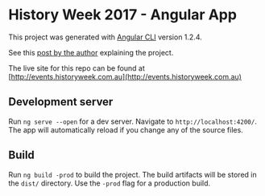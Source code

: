 # History Week 2017 - Angular App

This project was generated with [Angular CLI](https://github.com/angular/angular-cli) version 1.2.4.

See this [post by the author]() explaining the project.

The live site for this repo can be found at [http://events.historyweek.com.au](http://events.historyweek.com.au)

## Development server

Run `ng serve --open` for a dev server. Navigate to `http://localhost:4200/`. The app will automatically reload if you change any of the source files.

## Build

Run `ng build -prod` to build the project. The build artifacts will be stored in the `dist/` directory. Use the `-prod` flag for a production build.
